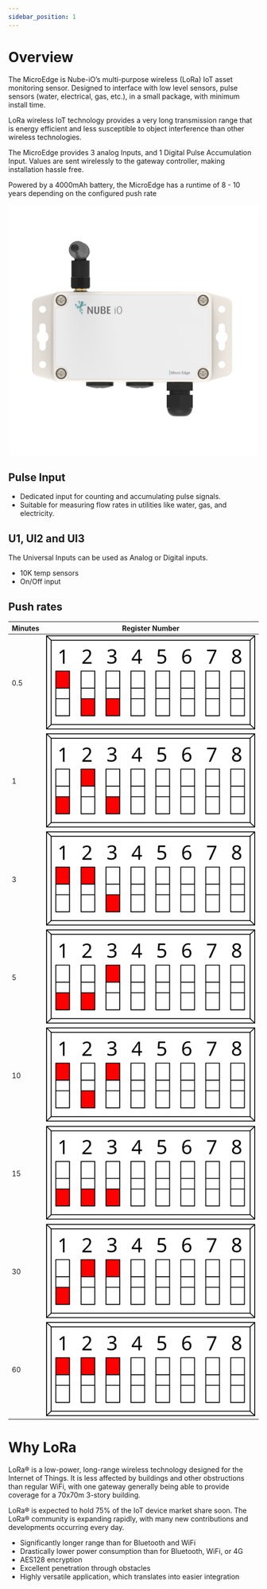 ```yaml
---
sidebar_position: 1
---
```



# Overview

The MicroEdge is Nube-iO’s multi-purpose wireless (LoRa) IoT asset monitoring sensor.  Designed to interface with low level sensors, pulse sensors (water, electrical, gas, etc.), in a small package, with minimum install time.

LoRa wireless IoT technology provides a very long transmission range that is energy efficient and less susceptible to object interference than other wireless technologies.

The MicroEdge provides 3 analog Inputs, and 1 Digital Pulse Accumulation Input.  Values are sent wirelessly to the gateway controller, making installation hassle free.

Powered by a 4000mAh battery, the MicroEdge has a runtime of 8 - 10 years depending on the configured push rate


![MICROEDGE-Front.png](img/MICROEDGE-Front.png)


## Pulse Input
- Dedicated input for counting and accumulating pulse signals.
- Suitable for measuring flow rates in utilities like water, gas, and electricity.


## U1, UI2 and UI3
The  Universal Inputs can be used as Analog or Digital inputs.
- 10K temp sensors
- On/Off input

## Push rates

| Minutes | Register Number   |
|---------|-------------------| 
| 0.5     | ![](img\dip1.png) |
| 1       | ![](img\dip2.png) |
| 3       | ![](img\dip3.png) |
| 5       | ![](img\dip4.png) |
| 10      | ![](img\dip5.png) |
| 15      | ![](img\dip0.png) | 
| 30      | ![](img\dip6.png) |
| 60      | ![](img\dip7.png) |




# Why LoRa

LoRa® is a low-power, long-range wireless technology designed for the Internet of Things.
It is less affected by buildings and other obstructions than regular WiFi, with one gateway generally being able to provide coverage for a 70x70m 3-story building.

LoRa® is expected to hold 75% of the IoT device market share soon.
The LoRa® community is expanding rapidly, with many new contributions and developments occurring every day.

* Significantly longer range than for Bluetooth and WiFi
* Drastically lower power consumption than for Bluetooth, WiFi, or 4G
* AES128 encryption
* Excellent penetration through obstacles
* Highly versatile application, which translates into easier integration

